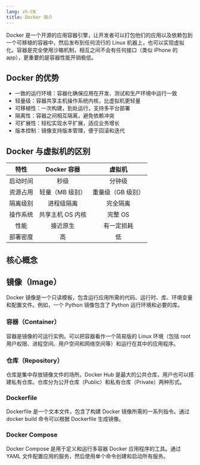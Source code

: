 ```yaml
---
lang: zh-CN
title: Docker 简介
---
```


Docker 是一个开源的应用容器引擎，让开发者可以打包他们的应用以及依赖包到一个可移植的容器中，然后发布到任何流行的 Linux 机器上，也可以实现虚拟化。容器是完全使用沙箱机制，相互之间不会有任何接口（类似 iPhone 的 app），更重要的是容器性能开销极低。

## Docker 的优势
- 一致的运行环境：容器化确保应用在开发、测试和生产环境中运行一致
- 轻量级：容器共享主机操作系统内核，比虚拟机更轻量
- 可移植性：一次构建，到处运行，支持多平台部署
- 隔离性：容器之间相互隔离，避免依赖冲突
- 可扩展性：轻松实现水平扩展，适应业务增长
- 版本控制：镜像支持版本管理，便于回滚和迭代

## Docker 与虚拟机的区别
|     特性      |   Docker 容器   |    虚拟机    | 
| :-----------: | :-----------: | :-----------: |
|     启动时间      |   秒级   |    分钟级    | 
|     资源占用      |   轻量（MB 级别）   |    重量级（GB 级别）   | 
|     隔离级别      |   进程级隔离   |    完全隔离   | 
|     操作系统      |   共享主机 OS 内核   |    完整 OS  | 
|     性能      |   接近原生   |    有一定损耗  | 
|     部署密度      |   高   |    低  | 

##  核心概念
## 镜像（Image）
Docker 镜像是一个只读模板，包含运行应用所需的代码、运行时、库、环境变量和配置文件。例如，一个 Python 镜像包含了 Python 运行环境和必要的库。
### 容器（Container）
容器是镜像的可运行实例。可以把容器看作一个简易版的 Linux 环境（包括 root 用户权限、进程空间、用户空间和网络空间等）和运行在其中的应用程序。
### 仓库（Repository）
仓库是集中存放镜像文件的场所。Docker Hub 是最大的公共仓库，用户也可以搭建私有仓库。仓库分为公开仓库（Public）和私有仓库（Private）两种形式。
### Dockerfile
Dockerfile 是一个文本文件，包含了构建 Docker 镜像所需的一系列指令。通过 docker build 命令可以根据 Dockerfile 生成镜像。
### Docker Compose
Docker Compose 是用于定义和运行多容器 Docker 应用程序的工具。通过 YAML 文件配置应用的服务，然后使用单个命令创建和启动所有服务。
